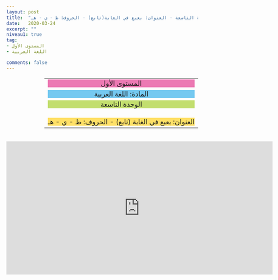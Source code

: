 ```yaml
---
layout: post
title:  "المستوى الأول - مادة اللغة العربية - الوحدة التاسعة - العنوان: بعبع في الغابة(تابع) - الحروف: ظ - ي - هـ"
date:   2020-03-24
excerpt: ""
niveau1: true
tag:
- المستوى الأول 
- اللغة العربية

comments: false
---
```

<center>
<table dir="rtl" style="width: 100%; text-align: center; font-size: large;"><tbody>
<tr><td><div style="background-color: #ec79b3;"><span>
المستوى الأول
</span></div></td></tr>
<tr><td><div style="background-color: #75c9f0; "><span>
المادة: اللغة العربية
</span></div></td></tr>
<tr><td><div style="background-color: #c2de6e; "><span>
 الوحدة التاسعة

</span></div></td></tr><tr>
<td><div style="background-color: #ffe066; ">
العنوان: بعبع في الغابة (تابع) - الحروف: ظ - ي - هـ 

</div></td></tr>
</tbody></table><br>
<iframe width="700px" height="350px" src="https://www.youtube.com/embed/I55GNOZ3HoA?rel=0&controls=1&showinfo=0&modestbranding=1&enablejsapi=1" allowfullscreen frameborder="0" ></iframe>
</center>

